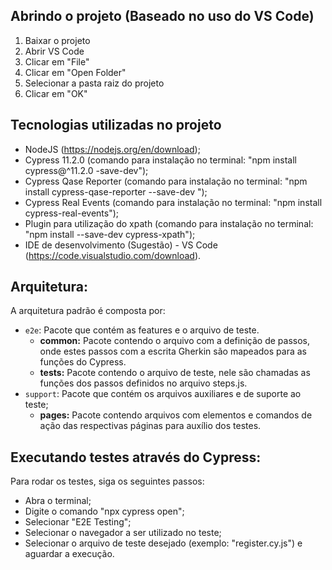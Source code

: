 ## Abrindo o projeto (Baseado no uso do VS Code)

1. Baixar o projeto
2. Abrir VS Code 
3. Clicar em "File"
4. Clicar em "Open Folder"
5. Selecionar a pasta raiz do projeto
6. Clicar em "OK"

## Tecnologias utilizadas no projeto

- NodeJS (https://nodejs.org/en/download);
- Cypress 11.2.0 (comando para instalação no terminal: "npm install cypress@^11.2.0 -save-dev");
- Cypress Qase Reporter (comando para instalação no terminal: "npm install cypress-qase-reporter --save-dev
");
- Cypress Real Events (comando para instalação no terminal: "npm install cypress-real-events");
- Plugin para utilização do xpath (comando para instalação no terminal: "npm install --save-dev cypress-xpath");
- IDE de desenvolvimento (Sugestão) - VS Code (https://code.visualstudio.com/download).

## Arquitetura:

A arquitetura padrão é composta por:
 
- `e2e`: Pacote que contém as features e o arquivo de teste.
    - **common:** Pacote contendo o arquivo com a definição de passos, onde estes passos com a escrita Gherkin são mapeados para as funções do Cypress.
    - **tests:** Pacote contendo o arquivo de teste, nele são chamadas as funções dos passos definidos no arquivo steps.js.
- `support`: Pacote que contém os arquivos auxiliares e de suporte ao teste;
    - **pages:** Pacote contendo arquivos com elementos e comandos de ação das respectivas páginas para auxílio dos testes.

## Executando testes através do Cypress:
Para rodar os testes, siga os seguintes passos:
- Abra o terminal;
- Digite o comando "npx cypress open";
- Selecionar "E2E Testing";
- Selecionar o navegador a ser utilizado no teste;
- Selecionar o arquivo de teste desejado (exemplo: "register.cy.js") e aguardar a execução.